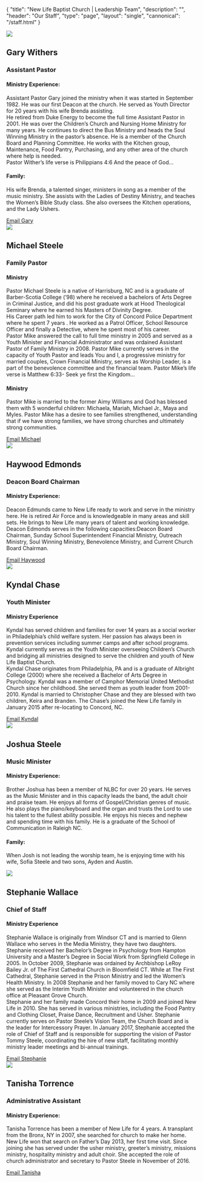 {
	"title": "New Life Baptist Church | Leadership Team",
	"description": "",
	"header": "Our Staff",
	"type": "page",
	"layout": "single",
	"cannonical": "/staff.html"
}
<!-- Pastor Gary -->
<section class="interior-section">
	<div class="container">
		<div class="row">
    	<div class="col-md-4">
				<img src="/images/leadership/pastorGary.jpg">
			</div>
			<div class="col-md-8 padding-left-20">
				<h1>Gary Withers</h1>
				<h3>Assistant Pastor</h3>
				<h4>Ministry Experience:</h4>
				<p>
					Assistant Pastor Gary joined the ministry when it was started in September 1982. He was our first Deacon at the church. He served as Youth Director for 20 years with his wife Brenda assisting.
					<br>
					He retired from Duke Energy to become the full time Assistant Pastor in 2001. He was over the Children’s Church and Nursing Home Ministry for many years. He continues to direct the Bus Ministry and heads the Soul Winning Ministry in the pastor’s absence. He is a member of the  Church Board and Planning Committee. He works with the Kitchen group, Maintenance, Food Pantry, Purchasing, and any other area of the church where help is needed.
					<br>
					Pastor Wither’s life verse is Philippians 4:6  And the peace of God…
				</p>
				<h4>Family:</h4>
				<p>
					His wife Brenda, a talented singer, ministers in song as a member of the music ministry. She assists with the Ladies of Destiny Ministry, and teaches the Women’s Bible Study class. She also oversees the Kitchen operations, and the Lady Ushers.
				</p>
				<a class="button blue" href="mailto:pastorwithers@newlifeconcord.org">Email Gary</a>
			</div>
    </div>
	</div>
</section>
<!-- Pastor Mike Steele -->
<section class="interior-section">
	<div class="container">
		<div class="row">
    	<div class="col-md-4">
				<img src="/images/leadership/pastorMike.jpg">
			</div>
			<div class="col-md-8 padding-left-20">
				<h1>Michael Steele</h1>
				<h3>Family Pastor</h3>
				<h4>Ministry</h4>
				<p>
					Pastor Michael Steele is a native of Harrisburg, NC and is a graduate of Barber-Scotia College (’98) where he received a bachelors of Arts Degree in Criminal Justice, and did his post graduate work at Hood Theological Seminary where he earned his Masters of Divinity Degree.<br>
					His Career path led him to work for the City of Concord Police Department where he spent 7 years . He worked as a Patrol Officer, School Resource Officer and finally a Detective, where he spent most of his career.<br>
					Pastor Mike answered the call to full time ministry in 2005 and served as a Youth Minister and Financial Administrator and was ordained Assistant Pastor of Family Ministry in 2008. Pastor Mike currently serves in the capacity of Youth Pastor and leads You and I, a progressive ministry for married couples, Crown Financial Ministry, serves as Worship Leader, is a part of the benevolence committee and the financial team. Pastor Mike’s life verse is Matthew 6:33- Seek ye first the Kingdom…
				</p>
				<h4>Ministry</h4>
				<p>
					Pastor Mike is married to the former Aimy Williams and God has blessed them with 5 wonderful children: Michaela,  Mariah, Michael Jr., Maya  and Myles. Pastor Mike has a desire to see families strengthened, understanding that if we have strong families, we have strong churches and ultimately strong communities. 
				</p>
				<a class="button blue" href="mailto:pastormike@newlifeconcord.org" target="_blank">Email Michael</a>
			</div>
    </div>
	</div>
</section>
<!-- Pastor Edmonds -->
<section class="interior-section">
	<div class="container">
		<div class="row">
    	<div class="col-md-4">
				<img src="/images/leadership/pastorHaywood.jpg">
			</div>
			<div class="col-md-8 padding-left-20">
				<h1>Haywood Edmonds</h1>
				<h3>Deacon Board Chairman</h3>
				<h4>Ministry Experience:</h4>
				<p>
					Deacon Edmunds came to New Life ready to work and serve in the ministry here. He is retired Air Force and is knowledgeable in many areas and skill sets. He brings to New Life many years of talent and working knowledge.
					<br>
					Deacon Edmonds serves in the following capacities:Deacon Board Chairman, Sunday School Superintendent  Financial Ministry, Outreach Ministry, Soul Winning Ministry, Benevolence Ministry, and Current Church Board Chairman. 
			</p>
			<a class="button blue" href="mailto:deaconedmunds@newlifeconcord.org" target="_blank">Email Haywood</a>
			</div>
    </div>
	</div>
</section>
<!-- Kyndal Chase -->
<section class="interior-section">
	<div class="container">
		<div class="row">
    	<div class="col-md-4">
				<img src="/images/leadership/kchase.jpg">
			</div>
			<div class="col-md-8 padding-left-20">
				<h1>Kyndal Chase</h1>
				<h3>Youth Minister</h3>
				<h4>Ministry Experience</h4>
				<p>
					Kyndal has served children and families for over 14 years as a social worker in Philadelphia’s child welfare system. Her passion has always been in prevention services including summer camps and after school programs. Kyndal currently serves as the Youth Minister overseeing Children’s Church and bridging all ministries designed to serve the children and youth of New Life Baptist Church. 
					<br>
					Kyndal Chase originates from Philadelphia, PA and is a graduate of Albright College (2000) where she received a Bachelor of Arts Degree in Psychology. Kyndal was a member of Camphor Memorial United Methodist Church since her childhood. She served them as youth leader from 2001-2010. Kyndal is married to Christopher Chase and they are blessed with two children, Keira and Branden. The Chase’s joined the New Life family in January 2015 after re-locating to Concord, NC.
				</p>
				<a class="button blue" href="mailto:kchase@newlifeconcord.org" target="_blank">Email Kyndal</a>
			</div>
    </div>
	</div>
</section>
<!-- Joshua Steele -->
<section class="interior-section">
	<div class="container">
		<div class="row">
    	<div class="col-md-4">
				<img src="/images/leadership/josh.jpg">
			</div>
			<div class="col-md-8 padding-left-20">
				<h1>Joshua Steele</h1>
				<h3>Music Minister</h3>
				<h4>Ministry Experience:</h4>
				<p>
					Brother Joshua has been a member of NLBC for over 20 years. He serves as the Music Minister and in this capacity leads the band, the adult choir and praise team. He enjoys all forms of Gospel/Christian genres of music. He also plays the piano/keyboard and the organ and trusts the Lord to use his talent to the fullest ability possible. He enjoys his nieces and nephew and spending time with his family. He is a graduate of the School of Communication in Raleigh NC.
				</p>
				<h4>Family:</h4>
				<p>
					When Josh is not leading the worship team, he is enjoying time with his wife, Sofia Steele and two sons, Ayden and Austin.
				</p>
				<!-- <a class="button blue" href="" target="_blank">Email Josh</a> -->
			</div>
    </div>
	</div>
</section>
<!-- Pastor Stephanie Wallace -->
<section class="interior-section">
	<div class="container">
		<div class="row">
    	<div class="col-md-4">
				<img src="/images/leadership/swallace.png">
			</div>
			<div class="col-md-8 padding-left-20">
				<h1>Stephanie Wallace</h1>
				<h3>Chief of Staff</h3>
				<h4>Ministry Experience</h4>
				<p>
					Stephanie Wallace is originally from Windsor CT and is married to Glenn Wallace who serves in the Media Ministry, they have two daughters. Stephanie received her Bachelor’s Degree in Psychology from Hampton University and a Master’s Degree in Social Work from Springfield College in 2005. In October 2009, Stephanie was ordained by Archbishop LeRoy Bailey Jr. of The First Cathedral Church in Bloomfield CT. While at The First Cathedral, Stephanie served in the Prison Ministry and led the Women’s Health Ministry. In 2008 Stephanie and her family moved to Cary NC where she served as the Interim Youth Minister and volunteered in the church office at Pleasant Grove Church. 
					<br>
					Stephanie and her family made Concord their home in 2009 and joined New Life in 2010. She has served in various ministries, including the Food Pantry and Clothing Closet, Praise Dance, Recruitment and Usher.  Stephanie currently serves on Pastor Steele’s Vision Team, the Church Board and is the leader for Intercessory Prayer. In January 2017, Stephanie accepted the role of Chief of Staff and is responsible for supporting the vision of Pastor Tommy Steele, coordinating the hire of new staff, facilitating monthly ministry leader meetings and bi-annual trainings.
				</p>
				<a class="button blue" href="mailto:swallace@newlifeconcord.org" target="_blank">Email Stephanie</a>
			</div>
    </div>
	</div>
</section>
<!-- Tanisha -->
<section class="interior-section">
	<div class="container">
		<div class="row">
    	<div class="col-md-4">
				<img src="/images/leadership/tanisha.jpg">
			</div>
			<div class="col-md-8 padding-left-20">
				<h1>Tanisha Torrence</h1>
				<h3>Administrative Assistant</h3>
				<h4>Ministry Experience:</h4>
				<p>
					Tanisha Torrence has been a member of New Life for 4 years.  A transplant from the Bronx, NY in 2007, she searched for church to make her home.  New Life won that search on Father’s Day 2013, her first time visit. Since joining she has served under the usher ministry, greeter’s ministry, missions ministry, hospitality ministry and adult choir.  She accepted the role of church administrator and secretary to Pastor Steele in November of 2016.
			</p>
			<a class="button blue" href="mailto:newlifeconcord@outlook.org" target="_blank">Email Tanisha</a>
			</div>
    </div>
	</div>
</section>